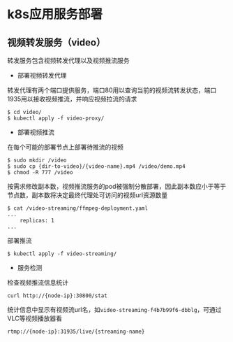 # k8s应用服务部署

## 视频转发服务（video）

转发服务包含视频转发代理以及视频推流服务

- 部署视频转发代理

转发代理有两个端口提供服务，端口80用以查询当前的视频流转发状态，端口1935用以接收视频推流，并响应视频拉流的请求

```
$ cd video/
$ kubectl apply -f video-proxy/
```

- 部署视频推流

在每个可能的部署节点上部署待推流的视频

```
$ sudo mkdir /video
$ sudo cp {dir-to-video}/{video-name}.mp4 /video/demo.mp4
$ chmod -R 777 /video
```

按需求修改副本数，视频推流服务的pod被强制分散部署，因此副本数应小于等于节点数，副本数将决定最终代理处可访问的视频url资源数量

```
$ cat /video-streaming/ffmpeg-deployment.yaml
...
    replicas: 1
...
```
部署推流
```
$ kubectl apply -f video-streaming/
```

- 服务检测

检查视频推流信息统计

```
curl http://{node-ip}:30800/stat
```

统计信息中显示有视频流url名，如`video-streaming-f4b7b99f6-dbblg`，可通过VLC等视频播放器看

```
rtmp://{node-ip}:31935/live/{streaming-name}
```

